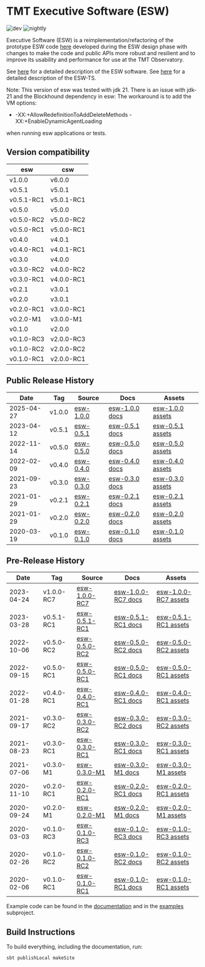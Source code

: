 # TMT Executive Software (ESW)

![dev](https://github.com/tmtsoftware/esw/workflows/dev/badge.svg)
![nightly](https://github.com/tmtsoftware/esw/workflows/nightly/badge.svg)

Executive Software (ESW) is a reimplementation/refactoring of the prototype ESW code [here](https://github.com/tmtsoftware/esw-prototype)
developed during the ESW design phase with changes to make the code and public APIs
more robust and resilient and to improve its usability and performance for use at the
TMT Observatory.

See [here](https://tmtsoftware.github.io/esw/) for a detailed description of the ESW software.
See [here](http://tmtsoftware.github.io/esw-ts/) for a detailed description of the ESW-TS.

Note: This version of esw was tested with jdk 21. 
There is an issue with jdk-21 and the Blockhound dependency in esw:
The workaround is to add the VM options: 

* -XX:+AllowRedefinitionToAddDeleteMethods -XX:+EnableDynamicAgentLoading

when running esw applications or tests.


## Version compatibility

| esw        | csw        |
|------------|------------|
| v1.0.0     | v6.0.0     |
| v0.5.1     | v5.0.1     |
| v0.5.1-RC1 | v5.0.1-RC1 |
| v0.5.0     | v5.0.0     |
| v0.5.0-RC2 | v5.0.0-RC2 |
| v0.5.0-RC1 | v5.0.0-RC1 |
| v0.4.0     | v4.0.1     |
| v0.4.0-RC1 | v4.0.1-RC1 |
| v0.3.0     | v4.0.0     |
| v0.3.0-RC2 | v4.0.0-RC2 |
| v0.3.0-RC1 | v4.0.0-RC1 |
| v0.2.1     | v3.0.1     |
| v0.2.0     | v3.0.1     |
| v0.2.0-RC1 | v3.0.0-RC1 |
| v0.2.0-M1  | v3.0.0-M1  |
| v0.1.0     | v2.0.0     |
| v0.1.0-RC3 | v2.0.0-RC3 |
| v0.1.0-RC2 | v2.0.0-RC2 |
| v0.1.0-RC1 | v2.0.0-RC1 |

## Public Release History

| Date       | Tag    | Source                                                      | Docs                                                       | Assets                                                                     |
|------------|--------|-------------------------------------------------------------|------------------------------------------------------------|----------------------------------------------------------------------------|
| 2025-04-27 | v1.0.0 | [esw-1.0.0](https://github.com/tmtsoftware/esw/tree/v1.0.0) | [esw-1.0.0 docs](https://tmtsoftware.github.io/esw/1.0.0/) | [esw-1.0.0 assets](https://github.com/tmtsoftware/esw/releases/tag/v1.0.0) |
| 2023-04-12 | v0.5.1 | [esw-0.5.1](https://github.com/tmtsoftware/esw/tree/v0.5.1) | [esw-0.5.1 docs](https://tmtsoftware.github.io/esw/0.5.1/) | [esw-0.5.1 assets](https://github.com/tmtsoftware/esw/releases/tag/v0.5.1) |
| 2022-11-14 | v0.5.0 | [esw-0.5.0](https://github.com/tmtsoftware/esw/tree/v0.5.0) | [esw-0.5.0 docs](https://tmtsoftware.github.io/esw/0.5.0/) | [esw-0.5.0 assets](https://github.com/tmtsoftware/esw/releases/tag/v0.5.0) |
| 2022-02-09 | v0.4.0 | [esw-0.4.0](https://github.com/tmtsoftware/esw/tree/v0.4.0) | [esw-0.4.0 docs](https://tmtsoftware.github.io/esw/0.4.0/) | [esw-0.4.0 assets](https://github.com/tmtsoftware/esw/releases/tag/v0.4.0) |
| 2021-09-23 | v0.3.0 | [esw-0.3.0](https://github.com/tmtsoftware/esw/tree/v0.3.0) | [esw-0.3.0 docs](https://tmtsoftware.github.io/esw/0.3.0/) | [esw-0.3.0 assets](https://github.com/tmtsoftware/esw/releases/tag/v0.3.0) |
| 2021-01-29 | v0.2.1 | [esw-0.2.1](https://github.com/tmtsoftware/esw/tree/v0.2.1) | [esw-0.2.1 docs](https://tmtsoftware.github.io/esw/0.2.1/) | [esw-0.2.1 assets](https://github.com/tmtsoftware/esw/releases/tag/v0.2.1) |
| 2021-01-29 | v0.2.0 | [esw-0.2.0](https://github.com/tmtsoftware/esw/tree/v0.2.0) | [esw-0.2.0 docs](https://tmtsoftware.github.io/esw/0.2.0/) | [esw-0.2.0 assets](https://github.com/tmtsoftware/esw/releases/tag/v0.2.0) |
| 2020-03-19 | v0.1.0 | [esw-0.1.0](https://github.com/tmtsoftware/esw/tree/v0.1.0) | [esw-0.1.0 docs](https://tmtsoftware.github.io/esw/0.1.0/) | [esw-0.1.0 assets](https://github.com/tmtsoftware/esw/releases/tag/v0.1.0) |

## Pre-Release History

| Date       | Tag        | Source                                                              | Docs                                                               | Assets                                                                             |
|------------|------------|---------------------------------------------------------------------|--------------------------------------------------------------------|------------------------------------------------------------------------------------|
| 2023-04-24 | v1.0.0-RC7 | [esw-1.0.0-RC7](https://github.com/tmtsoftware/esw/tree/v1.0.0-RC7) | [esw-1.0.0-RC7 docs](https://tmtsoftware.github.io/esw/1.0.0-RC7/) | [esw-1.0.0-RC7 assets](https://github.com/tmtsoftware/esw/releases/tag/v1.0.0-RC7) |
| 2023-03-28 | v0.5.1-RC1 | [esw-0.5.1-RC1](https://github.com/tmtsoftware/esw/tree/v0.5.1-RC1) | [esw-0.5.1-RC1 docs](https://tmtsoftware.github.io/esw/0.5.1-RC1/) | [esw-0.5.1-RC1 assets](https://github.com/tmtsoftware/esw/releases/tag/v0.5.1-RC1) |
| 2022-10-06 | v0.5.0-RC2 | [esw-0.5.0-RC2](https://github.com/tmtsoftware/esw/tree/v0.5.0-RC2) | [esw-0.5.0-RC2 docs](https://tmtsoftware.github.io/esw/0.5.0-RC2/) | [esw-0.5.0-RC2 assets](https://github.com/tmtsoftware/esw/releases/tag/v0.5.0-RC2) |
| 2022-09-15 | v0.5.0-RC1 | [esw-0.5.0-RC1](https://github.com/tmtsoftware/esw/tree/v0.5.0-RC1) | [esw-0.5.0-RC1 docs](https://tmtsoftware.github.io/esw/0.5.0-RC1/) | [esw-0.5.0-RC1 assets](https://github.com/tmtsoftware/esw/releases/tag/v0.5.0-RC1) |
| 2022-01-28 | v0.4.0-RC1 | [esw-0.4.0-RC1](https://github.com/tmtsoftware/esw/tree/v0.4.0-RC1) | [esw-0.4.0-RC1 docs](https://tmtsoftware.github.io/esw/0.4.0-RC1/) | [esw-0.4.0-RC1 assets](https://github.com/tmtsoftware/esw/releases/tag/v0.4.0-RC1) |
| 2021-09-17 | v0.3.0-RC2 | [esw-0.3.0-RC2](https://github.com/tmtsoftware/esw/tree/v0.3.0-RC2) | [esw-0.3.0-RC2 docs](https://tmtsoftware.github.io/esw/0.3.0-RC2/) | [esw-0.3.0-RC2 assets](https://github.com/tmtsoftware/esw/releases/tag/v0.3.0-RC2) |
| 2021-08-23 | v0.3.0-RC1 | [esw-0.3.0-RC1](https://github.com/tmtsoftware/esw/tree/v0.3.0-RC1) | [esw-0.3.0-RC1 docs](https://tmtsoftware.github.io/esw/0.3.0-RC1/) | [esw-0.3.0-RC1 assets](https://github.com/tmtsoftware/esw/releases/tag/v0.3.0-RC1) |
| 2021-07-06 | v0.3.0-M1  | [esw-0.3.0-M1](https://github.com/tmtsoftware/esw/tree/v0.3.0-M1)   | [esw-0.3.0-M1 docs](https://tmtsoftware.github.io/esw/0.3.0-M1/)   | [esw-0.3.0-M1 assets](https://github.com/tmtsoftware/esw/releases/tag/v0.3.0-M1)   |
| 2020-11-10 | v0.2.0-RC1 | [esw-0.2.0-RC1](https://github.com/tmtsoftware/esw/tree/v0.2.0-RC1) | [esw-0.2.0-RC1 docs](https://tmtsoftware.github.io/esw/0.2.0-RC1/) | [esw-0.2.0-RC1 assets](https://github.com/tmtsoftware/esw/releases/tag/v0.2.0-RC1) |
| 2020-09-24 | v0.2.0-M1  | [esw-0.2.0-M1](https://github.com/tmtsoftware/esw/tree/v0.2.0-M1)   | [esw-0.2.0-M1 docs](https://tmtsoftware.github.io/esw/0.2.0-M1/)   | [esw-0.2.0-M1 assets](https://github.com/tmtsoftware/esw/releases/tag/v0.2.0-M1)   |
| 2020-03-03 | v0.1.0-RC3 | [esw-0.1.0-RC3](https://github.com/tmtsoftware/esw/tree/v0.1.0-RC3) | [esw-0.1.0-RC3 docs](https://tmtsoftware.github.io/esw/0.1.0-RC3/) | [esw-0.1.0-RC3 assets](https://github.com/tmtsoftware/esw/releases/tag/v0.1.0-RC3) |
| 2020-02-26 | v0.1.0-RC2 | [esw-0.1.0-RC2](https://github.com/tmtsoftware/esw/tree/v0.1.0-RC2) | [esw-0.1.0-RC2 docs](https://tmtsoftware.github.io/esw/0.1.0-RC2/) | [esw-0.1.0-RC2 assets](https://github.com/tmtsoftware/esw/releases/tag/v0.1.0-RC2) |
| 2020-02-06 | v0.1.0-RC1 | [esw-0.1.0-RC1](https://github.com/tmtsoftware/esw/tree/v0.1.0-RC1) | [esw-0.1.0-RC1 docs](https://tmtsoftware.github.io/esw/0.1.0-RC1/) | [esw-0.1.0-RC1 assets](https://github.com/tmtsoftware/esw/releases/tag/v0.1.0-RC1) |

Example code can be found in the [documentation](https://tmtsoftware.github.io/esw/) and in the [examples](examples) subproject.


## Build Instructions

To build everything, including the documentation, run:

    sbt publishLocal makeSite
